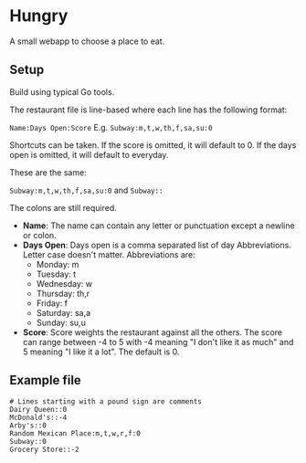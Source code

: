 # Hungry

A small webapp to choose a place to eat.

## Setup

Build using typical Go tools.

The restaurant file is line-based where each line has the following format:

`Name:Days Open:Score` E.g. `Subway:m,t,w,th,f,sa,su:0`

Shortcuts can be taken. If the score is omitted, it will default to 0.
If the days open is omitted, it will default to everyday.

These are the same:

`Subway:m,t,w,th,f,sa,su:0` and `Subway::`

The colons are still required.

- **Name**: The name can contain any letter or punctuation except a newline or colon.
- **Days Open**: Days open is a comma separated list of day Abbreviations.
  Letter case doesn't matter. Abbreviations are:
  - Monday: m
  - Tuesday: t
  - Wednesday: w
  - Thursday: th,r
  - Friday: f
  - Saturday: sa,a
  - Sunday: su,u
- **Score**: Score weights the restaurant against all the others. The score can range
  between -4 to 5 with -4 meaning "I don't like it as much" and 5 meaning "I like it
  a lot". The default is 0.

## Example file

```
# Lines starting with a pound sign are comments
Dairy Queen::0
McDonald's::-4
Arby's::0
Random Mexican Place:m,t,w,r,f:0
Subway::0
Grocery Store::-2
```

